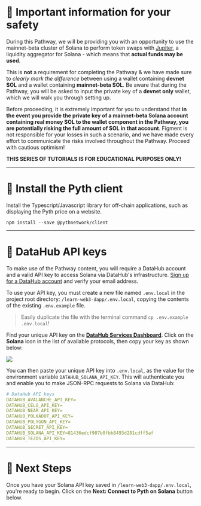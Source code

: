 # 🦺 Important information for your safety

During this Pathway, we will be providing you with an opportunity to use the mainnet-beta cluster of Solana to perform token swaps with [Jupiter](https://jup.ag), a liquidity aggregator for Solana - which means that **actual funds may be used**.

This is **not** a requirement for completing the Pathway & we have made sure to _clearly mark the difference_ between using a wallet containing **devnet SOL** and a wallet containing **mainnet-beta SOL**. Be aware that during the Pathway, you will be asked to input the private key of a **devnet only** wallet, which we will walk you through setting up.

Before proceeding, it is extremely important for you to understand that **in the event you provide the private key of a mainnet-beta Solana account containing real money SOL to the wallet component in the Pathway, you are potentially risking the full amount of SOL in that account**. Figment is not responsible for your losses in such a scenario, and we have made every effort to communicate the risks involved throughout the Pathway. Proceed with cautious optimism!

**THIS SERIES OF TUTORIALS IS FOR EDUCATIONAL PURPOSES ONLY!**

---

# 🦊 Install the Pyth client

Install the Typescript/Javascript library for off-chain applications, such as displaying the Pyth price on a website.

```text
npm install --save @pythnetwork/client
```

---

# 🧩 DataHub API keys

To make use of the Pathway content, you will require a DataHub account and a valid API key to access Solana via DataHub's infrastructure. [Sign up for a DataHub account](https://datahub.figment.io/sign_up) and verify your email address.

To use your API key, you must create a new file named `.env.local` in the project root directory: `/learn-web3-dapp/.env.local`, copying the contents of the existing `.env.example` file.

> Easily duplicate the file with the terminal command `cp .env.example .env.local`!

Find your unique API key on the [**DataHub Services Dashboard**](https://datahub.figment.io/). Click on the **Solana** icon in the list of available protocols, then copy your key as shown below:

![](https://raw.githubusercontent.com/figment-networks/learn-web3-dapp/main/markdown/__images__/solana/solana-setup-00.gif?raw=true)

You can then paste your unique API key into `.env.local`, as the value for the environment variable `DATAHUB_SOLANA_API_KEY`. This will authenticate you and enable you to make JSON-RPC requests to Solana via DataHub:

```yaml
# DataHub API keys
DATAHUB_AVALANCHE_API_KEY=
DATAHUB_CELO_API_KEY=
DATAHUB_NEAR_API_KEY=
DATAHUB_POLKADOT_API_KEY=
DATAHUB_POLYGON_API_KEY=
DATAHUB_SECRET_API_KEY=
DATAHUB_SOLANA_API_KEY=81436edcf907b0fbb8493d281cdff5af
DATAHUB_TEZOS_API_KEY=
```

---

# 👣 Next Steps

Once you have your Solana API key saved in `/learn-web3-dapp/.env.local`, you're ready to begin.
Click on the **Next: Connect to Pyth on Solana** button below.
